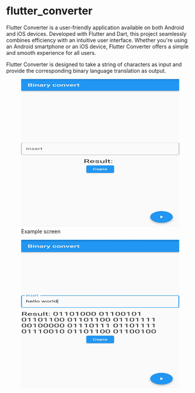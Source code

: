 # flutter_converter

Flutter Converter is a user-friendly application available on both Android and iOS devices. Developed with Flutter and Dart, this project seamlessly combines efficiency with an intuitive user interface. Whether you're using an Android smartphone or an iOS device, Flutter Converter offers a simple and smooth experience for all users.

Flutter Converter is designed to take a string of characters as input and provide the corresponding binary language translation as output.

<figure>
  <img src="./readme_image/first_screen.jpg" alt="screen example"  width = "500" height = "397">
  <figcaption>
    Example screen
  </figcaption>
</figure>

<figure>
  <img src="./readme_image/second_screen.jpg" alt="screen example"  width = "500" height = "397">
</figure>


